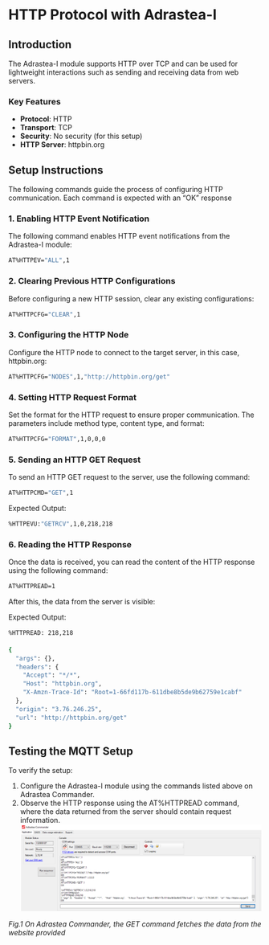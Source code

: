 # HTTP Protocol with Adrastea-I

## Introduction
The Adrastea-I module supports HTTP over TCP and can be used for lightweight interactions such as sending and receiving data from web servers.

### Key Features
- **Protocol**: HTTP
- **Transport**: TCP
- **Security**: No security (for this setup)
- **HTTP Server**: httpbin.org

## Setup Instructions
The following commands guide the process of configuring HTTP communication. Each command is expected with an “OK” response



### 1. Enabling HTTP Event Notification
The following command enables HTTP event notifications from the Adrastea-I module:

```bash
AT%HTTPEV="ALL",1
```

### 2. Clearing Previous HTTP Configurations
Before configuring a new HTTP session, clear any existing configurations:

```bash
AT%HTTPCFG="CLEAR",1
```

### 3. Configuring the HTTP Node
Configure the HTTP node to connect to the target server, in this case, httpbin.org:

```bash
AT%HTTPCFG="NODES",1,"http://httpbin.org/get"
```

### 4. Setting HTTP Request Format
Set the format for the HTTP request to ensure proper communication. The parameters include method type, content type, and format:

```bash
AT%HTTPCFG="FORMAT",1,0,0,0

```

### 5. Sending an HTTP GET Request
To send an HTTP GET request to the server, use the following command:

```bash
AT%HTTPCMD="GET",1
```

Expected Output:
```bash
%HTTPEVU:"GETRCV",1,0,218,218
```

### 6. Reading the HTTP Response
Once the data is received, you can read the content of the HTTP response using the following command:

```bash
AT%HTTPREAD=1
```
After this, the data from the server is visible:

Expected Output:
```bash
%HTTPREAD: 218,218

{
  "args": {},
  "headers": {
    "Accept": "*/*",
    "Host": "httpbin.org",
    "X-Amzn-Trace-Id": "Root=1-66fd117b-611dbe8b5de9b62759e1cabf"
  },
  "origin": "3.76.246.25",
  "url": "http://httpbin.org/get"
}
```

## Testing the MQTT Setup
To verify the setup:
1. Configure the Adrastea-I module using the commands listed above on Adrastea Commander.
2. Observe the HTTP response using the AT%HTTPREAD command, where the data returned from the server should contain request information.
![MQTT Setup](Image/HTTP_adrasteacommander.PNG)

*Fig.1 On Adrastea Commander, the GET command fetches the data from the website provided*